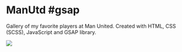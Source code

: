 # ManUtd #gsap
Gallery of my favorite players at Man United. 
Created with HTML, CSS (SCSS), JavaScript and GSAP library.

![](ManUtd.gif)
